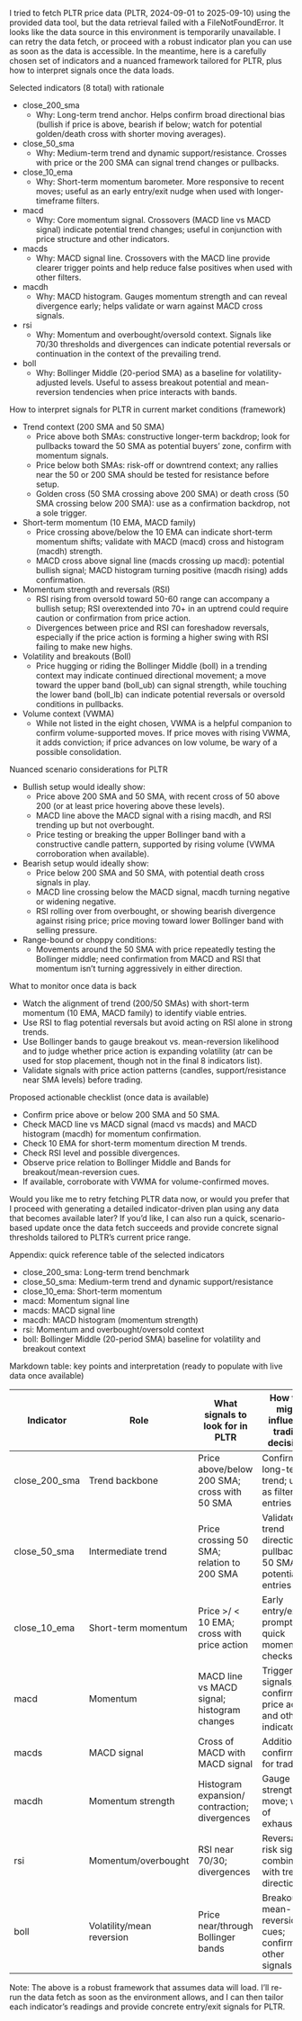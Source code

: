 I tried to fetch PLTR price data (PLTR, 2024-09-01 to 2025-09-10) using the provided data tool, but the data retrieval failed with a FileNotFoundError. It looks like the data source in this environment is temporarily unavailable. I can retry the data fetch, or proceed with a robust indicator plan you can use as soon as the data is accessible. In the meantime, here is a carefully chosen set of indicators and a nuanced framework tailored for PLTR, plus how to interpret signals once the data loads.

Selected indicators (8 total) with rationale
- close_200_sma
  - Why: Long-term trend anchor. Helps confirm broad directional bias (bullish if price is above, bearish if below; watch for potential golden/death cross with shorter moving averages).
- close_50_sma
  - Why: Medium-term trend and dynamic support/resistance. Crosses with price or the 200 SMA can signal trend changes or pullbacks.
- close_10_ema
  - Why: Short-term momentum barometer. More responsive to recent moves; useful as an early entry/exit nudge when used with longer-timeframe filters.
- macd
  - Why: Core momentum signal. Crossovers (MACD line vs MACD signal) indicate potential trend changes; useful in conjunction with price structure and other indicators.
- macds
  - Why: MACD signal line. Crossovers with the MACD line provide clearer trigger points and help reduce false positives when used with other filters.
- macdh
  - Why: MACD histogram. Gauges momentum strength and can reveal divergence early; helps validate or warn against MACD cross signals.
- rsi
  - Why: Momentum and overbought/oversold context. Signals like 70/30 thresholds and divergences can indicate potential reversals or continuation in the context of the prevailing trend.
- boll
  - Why: Bollinger Middle (20-period SMA) as a baseline for volatility-adjusted levels. Useful to assess breakout potential and mean-reversion tendencies when price interacts with bands.

How to interpret signals for PLTR in current market conditions (framework)
- Trend context (200 SMA and 50 SMA)
  - Price above both SMAs: constructive longer-term backdrop; look for pullbacks toward the 50 SMA as potential buyers’ zone, confirm with momentum signals.
  - Price below both SMAs: risk-off or downtrend context; any rallies near the 50 or 200 SMA should be tested for resistance before setup.
  - Golden cross (50 SMA crossing above 200 SMA) or death cross (50 SMA crossing below 200 SMA): use as a confirmation backdrop, not a sole trigger.
- Short-term momentum (10 EMA, MACD family)
  - Price crossing above/below the 10 EMA can indicate short-term momentum shifts; validate with MACD (macd) cross and histogram (macdh) strength.
  - MACD cross above signal line (macds crossing up macd): potential bullish signal; MACD histogram turning positive (macdh rising) adds confirmation.
- Momentum strength and reversals (RSI)
  - RSI rising from oversold toward 50-60 range can accompany a bullish setup; RSI overextended into 70+ in an uptrend could require caution or confirmation from price action.
  - Divergences between price and RSI can foreshadow reversals, especially if the price action is forming a higher swing with RSI failing to make new highs.
- Volatility and breakouts (Boll)
  - Price hugging or riding the Bollinger Middle (boll) in a trending context may indicate continued directional movement; a move toward the upper band (boll_ub) can signal strength, while touching the lower band (boll_lb) can indicate potential reversals or oversold conditions in pullbacks.
- Volume context (VWMA)
  - While not listed in the eight chosen, VWMA is a helpful companion to confirm volume-supported moves. If price moves with rising VWMA, it adds conviction; if price advances on low volume, be wary of a possible consolidation.

Nuanced scenario considerations for PLTR
- Bullish setup would ideally show:
  - Price above 200 SMA and 50 SMA, with recent cross of 50 above 200 (or at least price hovering above these levels).
  - MACD line above the MACD signal with a rising macdh, and RSI trending up but not overbought.
  - Price testing or breaking the upper Bollinger band with a constructive candle pattern, supported by rising volume (VWMA corroboration when available).
- Bearish setup would ideally show:
  - Price below 200 SMA and 50 SMA, with potential death cross signals in play.
  - MACD line crossing below the MACD signal, macdh turning negative or widening negative.
  - RSI rolling over from overbought, or showing bearish divergence against rising price; price moving toward lower Bollinger band with selling pressure.
- Range-bound or choppy conditions:
  - Movements around the 50 SMA with price repeatedly testing the Bollinger middle; need confirmation from MACD and RSI that momentum isn’t turning aggressively in either direction.

What to monitor once data is back
- Watch the alignment of trend (200/50 SMAs) with short-term momentum (10 EMA, MACD family) to identify viable entries.
- Use RSI to flag potential reversals but avoid acting on RSI alone in strong trends.
- Use Bollinger bands to gauge breakout vs. mean-reversion likelihood and to judge whether price action is expanding volatility (atr can be used for stop placement, though not in the final 8 indicators list).
- Validate signals with price action patterns (candles, support/resistance near SMA levels) before trading.

Proposed actionable checklist (once data is available)
- Confirm price above or below 200 SMA and 50 SMA.
- Check MACD line vs MACD signal (macd vs macds) and MACD histogram (macdh) for momentum confirmation.
- Check 10 EMA for short-term momentum direction M trends.
- Check RSI level and possible divergences.
- Observe price relation to Bollinger Middle and Bands for breakout/mean-reversion cues.
- If available, corroborate with VWMA for volume-confirmed moves.

Would you like me to retry fetching PLTR data now, or would you prefer that I proceed with generating a detailed indicator-driven plan using any data that becomes available later? If you’d like, I can also run a quick, scenario-based update once the data fetch succeeds and provide concrete signal thresholds tailored to PLTR’s current price range. 

Appendix: quick reference table of the selected indicators
- close_200_sma: Long-term trend benchmark
- close_50_sma: Medium-term trend and dynamic support/resistance
- close_10_ema: Short-term momentum
- macd: Momentum signal line
- macds: MACD signal line
- macdh: MACD histogram (momentum strength)
- rsi: Momentum and overbought/oversold context
- boll: Bollinger Middle (20-period SMA) baseline for volatility and breakout context

Markdown table: key points and interpretation (ready to populate with live data once available)

| Indicator | Role | What signals to look for in PLTR | How this might influence trading decisions |
|---|---|---|---|
| close_200_sma | Trend backbone | Price above/below 200 SMA; cross with 50 SMA | Confirm long-term trend; use as filter for entries |
| close_50_sma | Intermediate trend | Price crossing 50 SMA; relation to 200 SMA | Validate trend direction; pullbacks to 50 SMA as potential entries |
| close_10_ema | Short-term momentum | Price >/ < 10 EMA; cross with price action | Early entry/exit prompts; quick momentum checks |
| macd | Momentum | MACD line vs MACD signal; histogram changes | Trigger signals; confirm with price action and other indicators |
| macds | MACD signal | Cross of MACD with MACD signal | Additional confirmation for trades |
| macdh | Momentum strength | Histogram expansion/ contraction; divergences | Gauge strength of move; warn of exhaustion |
| rsi | Momentum/overbought | RSI near 70/30; divergences | Reversal risk signals; combine with trend direction |
| boll | Volatility/mean reversion | Price near/through Bollinger bands | Breakout vs mean-reversion cues; confirm with other signals |

Note: The above is a robust framework that assumes data will load. I’ll re-run the data fetch as soon as the environment allows, and I can then tailor each indicator’s readings and provide concrete entry/exit signals for PLTR.